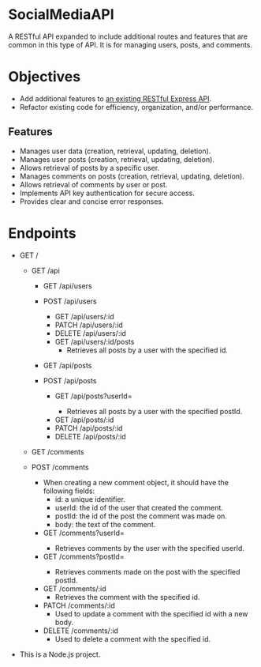 # SocialMediaAPI

A RESTful API expanded to include additional routes and features that are common in this type of API.
It is for managing users, posts, and comments.

# Objectives
- Add additional features to [an existing RESTful Express API](https://codesandbox.io/p/sandbox/express-building-a-restful-api-9-hg34yn).
- Refactor existing code for efficiency, organization, and/or performance.

## Features

- Manages user data (creation, retrieval, updating, deletion).
- Manages user posts (creation, retrieval, updating, deletion).
- Allows retrieval of posts by a specific user.
- Manages comments on posts (creation, retrieval, updating, deletion).
- Allows retrieval of comments by user or post.
- Implements API key authentication for secure access.
- Provides clear and concise error responses.

# Endpoints
- GET / 
    - GET /api
        - GET /api/users
        - POST /api/users
            - GET /api/users/:id
            - PATCH /api/users/:id
            - DELETE /api/users/:id
            - GET /api/users/:id/posts
                - Retrieves all posts by a user with the specified id.
            
        - GET /api/posts
        - POST /api/posts
            - GET /api/posts?userId=<VALUE>
                - Retrieves all posts by a user with the specified postId.
            - GET /api/posts/:id
            - PATCH /api/posts/:id
            - DELETE /api/posts/:id

    - GET /comments
    - POST /comments
        - When creating a new comment object, it should have the following fields:
            - id: a unique identifier.
            - userId: the id of the user that created the comment.
            - postId: the id of the post the comment was made on.
            - body: the text of the comment.
        - GET /comments?userId=<VALUE>
            - Retrieves comments by the user with the specified userId.
        - GET /comments?postId=<VALUE>
            - Retrieves comments made on the post with the specified postId.
        - GET /comments/:id
            - Retrieves the comment with the specified id.
        - PATCH /comments/:id
            - Used to update a comment with the specified id with a new body.
        - DELETE /comments/:id
            - Used to delete a comment with the specified id.


* This is a Node.js project.